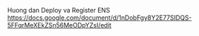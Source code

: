 Huong dan Deploy va Register ENS
https://docs.google.com/document/d/1nDobFgy8Y2E77SIDQS-5FFqrMeXEkZSn56MeODpYZsI/edit